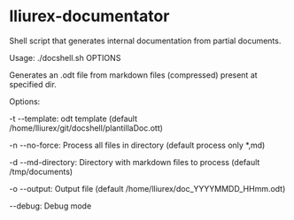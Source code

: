 # lliurex-documentator
Shell script that generates internal documentation from partial documents.

Usage: ./docshell.sh OPTIONS

Generates an .odt file from markdown files (compressed) present at specified dir.

Options:

 -t --template: odt template (default /home/lliurex/git/docshell/plantillaDoc.ott)

 -n --no-force: Process all files in directory (default process only *,md)

 -d --md-directory: Directory with markdown files to process (default /tmp/documents)
 
 -o --output: Output file (default /home/lliurex/doc_YYYYMMDD_HHmm.odt)
 
 --debug: Debug mode

